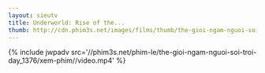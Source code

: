 ```yaml
---
layout: sieutv
title: Underworld: Rise of the...
thumb: http://cdn.phim3s.net/images/films/thumb/the-gioi-ngam-nguoi-soi-troi-day-underworld-rise-of-the-lycans-2009.jpg
---
```

{% include jwpadv src='//phim3s.net/phim-le/the-gioi-ngam-nguoi-soi-troi-day_1376/xem-phim//video.mp4' %}